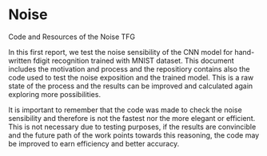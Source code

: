 # Noise
Code and Resources of the Noise TFG

In this first report, we test the noise sensibility of the CNN model for hand-written fdigit recognition trained with MNIST dataset. This document includes the motivation and process and the repositiory contains also the code used to test the noise exposition and the trained model. This is a raw state of the process and the results can be improved and calculated again exploring more possibilities. 

It is important to remember that the code was made to check the noise sensibility and therefore is not the fastest nor the more elegant or efficient. This is not necessary due to testing purposes, if the results are convincible and the future path of the work points towards this reasoning, the code may be improved to earn efficiency and better accuracy.
